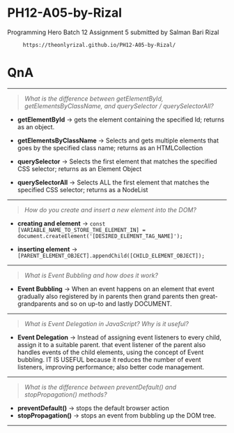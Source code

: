 # PH12-A05-by-Rizal

Programming Hero Batch 12 Assignment 5 submitted by Salman Bari Rizal

         https://theonlyrizal.github.io/PH12-A05-by-Rizal/

# QnA

---

> _What is the difference between getElementById, getElementsByClassName, and querySelector / querySelectorAll?_

- **getElementById** -> gets the element containing the specified Id; returns as an object.

- **getElementsByClassName** -> Selects and gets multiple elements that goes by the specified class name; returns as an HTMLCollection

- **querySelector** -> Selects the first element that matches the specified CSS selector; returns as an Element Object

- **querySelectorAll** -> Selects ALL the first element that matches the specified CSS selector; returns as a NodeList

---

> _How do you create and insert a new element into the DOM?_

- **creating and element** -> `const [VARIABLE_NAME_TO_STORE_THE_ELEMENT_IN] = document.createElement('[DESIRED_ELEMENT_TAG_NAME]');`

- **inserting element** -> `[PARENT_ELEMENT_OBJECT].appendChild([CHILD_ELEMENT_OBJECT]);`

---

> _What is Event Bubbling and how does it work?_

- **Event Bubbling** -> When an event happens on an element that event gradually also registered by in parents then grand parents then great-grandparents and so on up-to <html> and lastly DOCUMENT.

---

> _What is Event Delegation in JavaScript? Why is it useful?_

- **Event Delegation** -> Instead of assigning event listeners to every child, assign it to a suitable parent. that event listener of the parent also handles events of the child elements, using the concept of Event bubbling. IT IS USEFUL because it reduces the number of event listeners, improving performance; also better code management.

---

> _What is the difference between preventDefault() and stopPropagation() methods?_

- **preventDefault()** -> stops the default browser action
- **stopPropagation()** -> stops an event from bubbling up the DOM tree.

---
